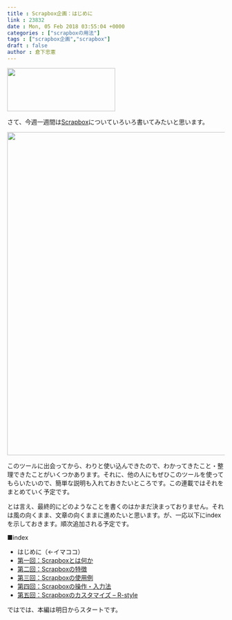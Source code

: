 ```yaml
---
title : Scrapbox企画：はじめに
link : 23832
date : Mon, 05 Feb 2018 03:55:04 +0000
categories : ["scrapboxの用法"]
tags : ["scrapbox企画","scrapbox"]
draft : false
author : 倉下忠憲
---
```


<a href="https://rashita.net/blog/?attachment_id=23839" rel="attachment wp-att-23839"><img src="https://rashita.net/blog/wp-content/uploads/2018/02/scrapbox-1.png" alt="" width="250" height="100" class="alignnone size-full wp-image-23839" /></a>

さて、今週一週間は<a href="https://scrapbox.io/product">Scrapbox</a>についていろいろ書いてみたいと思います。

<a href="https://rashita.net/blog/?attachment_id=23835" rel="attachment wp-att-23835"><img src="https://rashita.net/blog/wp-content/uploads/2018/02/screenshot-1.png" alt="" width="1243" height="748" class="alignnone size-full wp-image-23835" /></a>

このツールに出会ってから、わりと使い込んできたので、わかってきたこと・整理できたことがいくつかあります。それに、他の人にもぜひこのツールを使ってもらいたいので、簡単な説明も入れておきたいところです。この連載ではそれをまとめていく予定です。

とは言え、最終的にどのようなことを書くのはかまだ決まっておりません。それは風の向くまま、文章の向くままに進めたいと思います。が、一応以下にindexを示しておきます。順次追加される予定です。

■index
<ul>
<li>はじめに（←イマココ）</li>
<li><a href="https://rashita.net/blog/?p=23844" title="Scrapbox企画：第一回：Scrapboxとは何か – R-style">第一回：Scrapboxとは何か</a></li>
<li><a href="https://rashita.net/blog/?p=23851" title="Scrapbox企画：第二回：Scrapboxの特徴 – R-style">第二回：Scrapboxの特徴</a></li>
<li><a href="https://rashita.net/blog/?p=23857" title="Scrapbox企画：第三回：Scrapboxの使用例 – R-style">第三回：Scrapboxの使用例</a></li>
<li><a href="https://rashita.net/blog/?p=23866" title="Scrapbox企画：第四回：Scrapboxの操作・入力法 – R-style">第四回：Scrapboxの操作・入力法</a></li>
<li><a href="https://rashita.net/blog/?p=23902" title="Scrapbox企画：第五回：Scrapboxのカスタマイズ – R-style">第五回：Scrapboxのカスタマイズ – R-style</a></li>
</ul>

ではでは、本編は明日からスタートです。